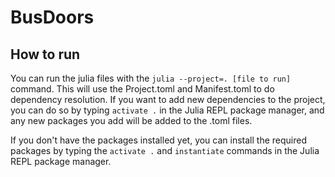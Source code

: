 # BusDoors

## How to run
You can run the julia files with the `julia --project=. [file to run]` command. This will use the Project.toml and Manifest.toml to do dependency resolution. If you want to add new dependencies to the project, you can do so by typing `activate .` in the Julia REPL package manager, and any new packages you add will be added to the .toml files.

If you don't have the packages installed yet, you can install the required packages by typing the `activate .` and `instantiate` commands in the Julia REPL package manager.